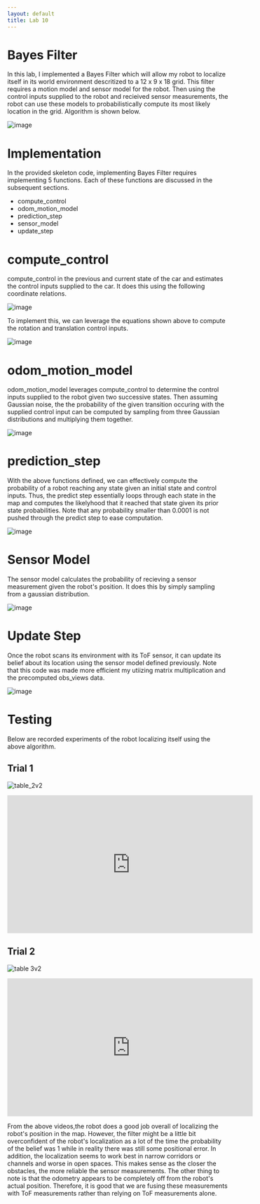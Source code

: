```yaml
---
layout: default
title: Lab 10
---
```


# Bayes Filter

In this lab, I implemented a Bayes Filter which will allow my robot to localize itself in its world environment descritized to a 12 x 9 x 18 grid. This filter requires a motion model and sensor model for the robot. Then using the control inputs supplied to the robot and recieived sensor measurements, the robot can use these models to probabilistically compute its most likely location in the grid. Algorithm is shown below.

![image](https://github.com/user-attachments/assets/2faed091-e5be-46e9-8732-343f27bd75fb)

# Implementation

In the provided skeleton code, implementing Bayes Filter requires implementing 5 functions. Each of these functions are discussed in the subsequent sections.

* compute_control
* odom_motion_model
* prediction_step
* sensor_model
* update_step

# compute_control

compute_control in the previous and current state of the car and estimates the control inputs supplied to the car. It does this using the following coordinate relations. 

![image](https://github.com/user-attachments/assets/8b6ff887-404d-4e09-a81c-fc9214ab948f)

To implement this, we can leverage the equations shown above to compute the rotation and translation control inputs.

![image](https://github.com/user-attachments/assets/ce51f268-afa4-48e5-ac98-299c4f30b85f)

# odom_motion_model

odom_motion_model leverages compute_control to determine the control inputs supplied to the robot given two successive states. Then assuming Gaussian noise, the the probability of the given transition occuring with the supplied control input can be computed by sampling from three Gaussian distributions and multiplying them together.

![image](https://github.com/user-attachments/assets/e6c8a608-47d1-4efd-aa03-b78f6b4b9d19)

# prediction_step

With the above functions defined, we can effectively compute the probability of a robot reaching any state given an initial state and control inputs. Thus, the predict step essentially loops through each state in the map and computes the likelyhood that it reached that state given its prior state probabilities. Note that any probability smaller than 0.0001 is not pushed through the predict step to ease computation.

![image](https://github.com/user-attachments/assets/73c1e4e5-74d7-484a-8ba1-f376fd5ef47d)

# Sensor Model

The sensor model calculates the probability of recieving a sensor measurement given the robot's position. It does this by simply sampling from a gaussian distribution.

![image](https://github.com/user-attachments/assets/bb675ab8-895a-487b-8e6d-c7a657ce3e2f)


# Update Step 

Once the robot scans its environment with its ToF sensor, it can update its belief about its location using the sensor model defined previously. Note that this code was made more efficient my utiizing matrix multiplication and the precomputed obs_views data.

![image](https://github.com/user-attachments/assets/26f2a850-fc7e-459a-b752-f49b4d581451)

# Testing

Below are recorded experiments of the robot localizing itself using the above algorithm. 

## Trial 1

![table_2v2](https://github.com/user-attachments/assets/6c710891-febf-4d4c-9d6a-5585627295f3)

<iframe width="560" height="315" src="https://www.youtube.com/embed/mGzt2U54KEw" frameborder="0" allow="accelerometer; autoplay; encrypted-media; gyroscope; picture-in-picture" allowfullscreen></iframe>

## Trial 2

![table 3v2](https://github.com/user-attachments/assets/b77cb0e9-ce45-4825-92fa-ee95c9985d8b)

<iframe width="560" height="315" src="https://www.youtube.com/embed/oWmnsIwqayo" frameborder="0" allow="accelerometer; autoplay; encrypted-media; gyroscope; picture-in-picture" allowfullscreen></iframe>

From the above videos,the robot does a good job overall of localizing the robot's position in the map. However, the filter might be a little bit overconfident of the robot's localization as a lot of the time the probability of the belief was 1 while in reality there was still some positional error. In addition, the localization seems to work best in narrow corridors or channels and worse in open spaces. This makes sense as the closer the obstacles, the more reliable the sensor measurements. The other thing to note is that the odometry appears to be completely off from the robot's actual position. Therefore, it is good that we are fusing these measurements with ToF measurements rather than relying on ToF measurements alone. 




















  


